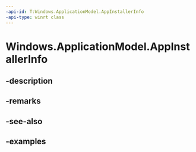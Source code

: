```yaml
---
-api-id: T:Windows.ApplicationModel.AppInstallerInfo
-api-type: winrt class
---
```


<!-- Class syntax.
public class AppInstallerInfo 
-->

# Windows.ApplicationModel.AppInstallerInfo

## -description

## -remarks

## -see-also

## -examples

